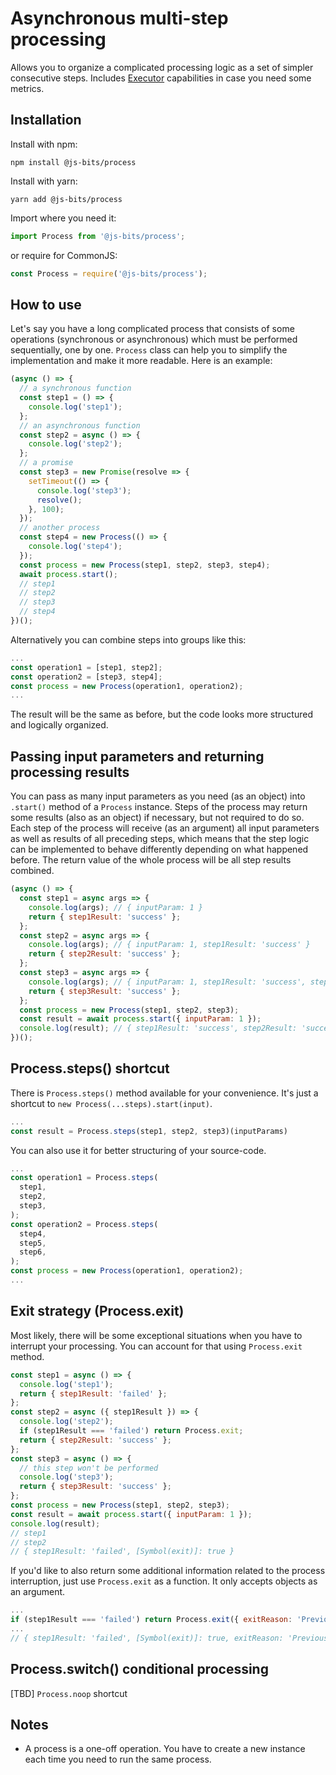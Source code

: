 # Asynchronous multi-step processing

Allows you to organize a complicated processing logic as a set of simpler consecutive steps. Includes [Executor](https://www.npmjs.com/package/@js-bits/executor) capabilities in case you need some metrics.

## Installation

Install with npm:

```
npm install @js-bits/process
```

Install with yarn:

```
yarn add @js-bits/process
```

Import where you need it:

```javascript
import Process from '@js-bits/process';
```

or require for CommonJS:

```javascript
const Process = require('@js-bits/process');
```

## How to use

Let's say you have a long complicated process that consists of some operations (synchronous or asynchronous) which must be performed sequentially, one by one. `Process` class can help you to simplify the implementation and make it more readable. Here is an example:

```javascript
(async () => {
  // a synchronous function
  const step1 = () => {
    console.log('step1');
  };
  // an asynchronous function
  const step2 = async () => {
    console.log('step2');
  };
  // a promise
  const step3 = new Promise(resolve => {
    setTimeout(() => {
      console.log('step3');
      resolve();
    }, 100);
  });
  // another process
  const step4 = new Process(() => {
    console.log('step4');
  });
  const process = new Process(step1, step2, step3, step4);
  await process.start();
  // step1
  // step2
  // step3
  // step4
})();
```

Alternatively you can combine steps into groups like this:

```javascript
...
const operation1 = [step1, step2];
const operation2 = [step3, step4];
const process = new Process(operation1, operation2);
...
```

The result will be the same as before, but the code looks more structured and logically organized.

## Passing input parameters and returning processing results

You can pass as many input parameters as you need (as an object) into `.start()` method of a `Process` instance.
Steps of the process may return some results (also as an object) if necessary, but not required to do so.
Each step of the process will receive (as an argument) all input parameters as well as results of all preceding steps,
which means that the step logic can be implemented to behave differently depending on what happened before.
The return value of the whole process will be all step results combined.

```javascript
(async () => {
  const step1 = async args => {
    console.log(args); // { inputParam: 1 }
    return { step1Result: 'success' };
  };
  const step2 = async args => {
    console.log(args); // { inputParam: 1, step1Result: 'success' }
    return { step2Result: 'success' };
  };
  const step3 = async args => {
    console.log(args); // { inputParam: 1, step1Result: 'success', step2Result: 'success' }
    return { step3Result: 'success' };
  };
  const process = new Process(step1, step2, step3);
  const result = await process.start({ inputParam: 1 });
  console.log(result); // { step1Result: 'success', step2Result: 'success', step3Result: 'success' }
})();
```

## Process.steps() shortcut

There is `Process.steps()` method available for your convenience.
It's just a shortcut to `new Process(...steps).start(input)`.

```javascript
...
const result = Process.steps(step1, step2, step3)(inputParams)
```

You can also use it for better structuring of your source-code.

```javascript
...
const operation1 = Process.steps(
  step1,
  step2,
  step3,
);
const operation2 = Process.steps(
  step4,
  step5,
  step6,
);
const process = new Process(operation1, operation2);
...
```

## Exit strategy (Process.exit)

Most likely, there will be some exceptional situations when you have to interrupt your processing.
You can account for that using `Process.exit` method.

```javascript
const step1 = async () => {
  console.log('step1');
  return { step1Result: 'failed' };
};
const step2 = async ({ step1Result }) => {
  console.log('step2');
  if (step1Result === 'failed') return Process.exit;
  return { step2Result: 'success' };
};
const step3 = async () => {
  // this step won't be performed
  console.log('step3');
  return { step3Result: 'success' };
};
const process = new Process(step1, step2, step3);
const result = await process.start({ inputParam: 1 });
console.log(result);
// step1
// step2
// { step1Result: 'failed', [Symbol(exit)]: true }
```

If you'd like to also return some additional information related to the process interruption,
just use `Process.exit` as a function. It only accepts objects as an argument.

```javascript
...
if (step1Result === 'failed') return Process.exit({ exitReason: 'Previous step has failed'});
...
// { step1Result: 'failed', [Symbol(exit)]: true, exitReason: 'Previous step has failed' }
```

## Process.switch() conditional processing

[TBD] `Process.noop` shortcut

## Notes

- A process is a one-off operation. You have to create a new instance each time you need to run the same process.
